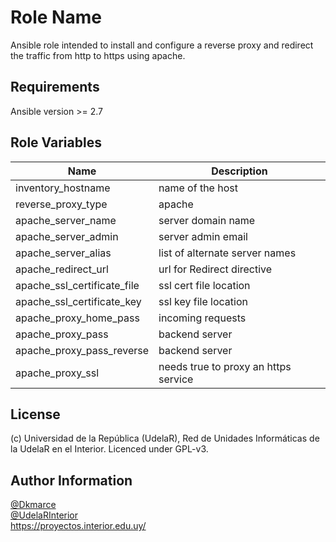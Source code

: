 Role Name
=========

Ansible role intended to install and configure a reverse proxy and redirect the traffic from http to https using apache.


Requirements
------------

Ansible version >= 2.7

Role Variables
--------------

| Name  | Description |
| ------------- | ------------- |
| inventory_hostname   | name of the host  |
| reverse_proxy_type   | apache  |
| apache_server_name   | server domain name |
| apache_server_admin  | server admin email  |
| apache_server_alias  | list of alternate server names  |
| apache_redirect_url  | url for Redirect directive  |
| apache_ssl_certificate_file  | ssl cert file location |
| apache_ssl_certificate_key  | ssl key file location   |
| apache_proxy_home_pass  | incoming requests  |
| apache_proxy_pass  | backend server  |
| apache_proxy_pass_reverse  | backend server  |
| apache_proxy_ssl  | needs true to proxy an https service  |

License
-------

(c) Universidad de la República (UdelaR), Red de Unidades Informáticas de la UdelaR en el Interior. Licenced under GPL-v3.


Author Information
------------------

[@Dkmarce](https://github.com/Dkmarce)  
[@UdelaRInterior](https://github.com/UdelaRInterior)  
https://proyectos.interior.edu.uy/
